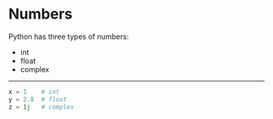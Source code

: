 # Numbers

Python has three types of numbers:

- int
- float
- complex

---

```python
x = 1    # int
y = 2.8  # float
z = 1j   # complex
```